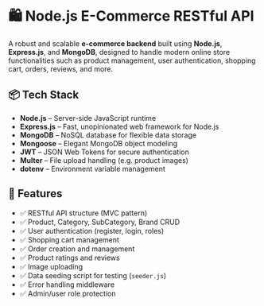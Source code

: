 # 🛍️ Node.js E-Commerce RESTful API

A robust and scalable **e-commerce backend** built using **Node.js**, **Express.js**, and **MongoDB**, designed to handle modern online store functionalities such as product management, user authentication, shopping cart, orders, reviews, and more.

## 📦 Tech Stack

- **Node.js** – Server-side JavaScript runtime
- **Express.js** – Fast, unopinionated web framework for Node.js
- **MongoDB** – NoSQL database for flexible data storage
- **Mongoose** – Elegant MongoDB object modeling
- **JWT** – JSON Web Tokens for secure authentication
- **Multer** – File upload handling (e.g. product images)
- **dotenv** – Environment variable management

## 🚀 Features

- ✅ RESTful API structure (MVC pattern)
- ✅ Product, Category, SubCategory, Brand CRUD
- ✅ User authentication (register, login, roles)
- ✅ Shopping cart management
- ✅ Order creation and management
- ✅ Product ratings and reviews
- ✅ Image uploading
- ✅ Data seeding script for testing (`seeder.js`)
- ✅ Error handling middleware
- ✅ Admin/user role protection

